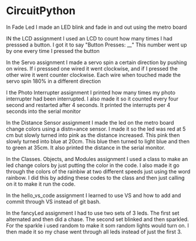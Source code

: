 # CircuitPython

In Fade Led I made an LED blink and fade in and out using the metro board

IN the LCD assignment I used an LCD to count how many times I had presssed a button. I got it to say "Button Presses: __" This number went up by one every time I pressed the button

In the Servo assignment I made a servo spin a certain direction by pushing on wires. If i presssed one wired it went clockwise, and if I pressed the other wire it went counter clockwise. Each wire when touched made the servo spin 180% in a different direction

I the Photo Interrupter assignment I printed how many times my photo interrupter had been interrupted. I also made it so it counted every four second and restarted after 4 seconds. It printed the interrupts per 4 seconds into the serial monitor

In the Distance Sensor assignment I made the led on the metro board change colors using a distn=ance sensor. I made it so the led was red at 5 cm but slowly turned into pink as the distance increased. This pink then slowly turned into blue at 20cm. This blue then turned to light blue and then to green at 35cm. It also printed the distance in the serial monitor.

In the Classes. Objects, and Modules assignment I used a class to make an led change colors by just putting the color in the code. I also made it go through the colors of the rainbiw at two different speeds just using the word rainbow. I did this by adding these codes to the class and then just calling on it to make it run the code.

In the hello_vs_code assignment I learned to use VS and how to add and commit through VS instead of git bash.

In the fancyLed assignment I had to use two sets of 3 leds. The first set alternated and then did a chase. The second set blinked and then sparkled. For the sparkle i used random to make it som random lights would turn on. I then made it so my chase went through all leds instead of just the first 3. 